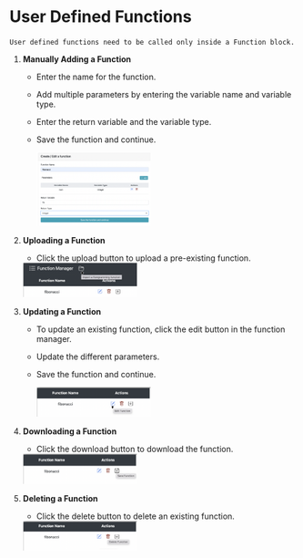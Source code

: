# User Defined Functions
    User defined functions need to be called only inside a Function block. 
    
1. **Manually Adding a Function**
   - Enter the name for the function.
   - Add multiple parameters by entering the variable name and variable type.
   - Enter the return variable and the variable type.
   - Save the function and continue.
     
     <img src="images/create_function.png" width="200" />

2. **Uploading a Function**
    - Click the upload button to upload a pre-existing function.
    
    <img src="images/upload_function.png" width="200" />
    
3. **Updating a Function**
   - To update an existing function, click the edit button in the function manager.
   - Update the different parameters.
   - Save the function and continue.
     
     <img src="images/edit_function.png" width="200" />

4. **Downloading a Function**
    - Click the download button to download the function.
      
    <img src="images/download_function.png" width="200" />
     
5. **Deleting a Function**
    - Click the delete button to delete an existing function.
      
    <img src="images/delete_function.png" width="200" />

